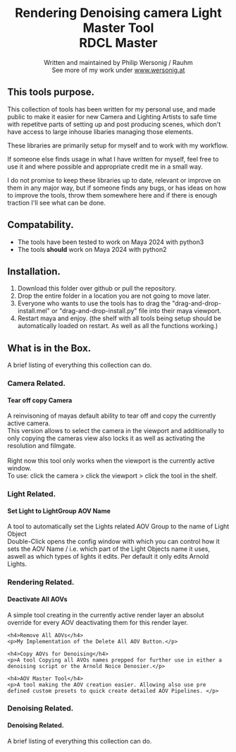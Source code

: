 <div align=center>
	<h1>Rendering Denoising camera Light Master Tool</br>RDCL Master</h1>
	<p>
		Written and maintained by Philip Wersonig / Rauhm</br>
		See more of my work under <a href="https://www.wersonig.at">www.wersonig.at</a>
	</p>
</div>

<div>
	<h2>This tools purpose.</h2>
	<p>This collection of tools has been written for my personal use, and made public to make it easier for new Camera and Lighting Artists to safe time with repetitve parts of setting up and post producing scenes, which don't have access to large inhouse libaries managing those elements.</p>
	<p>These libraries are primarily setup for myself and to work with my workflow. </p>
	<p>If someone else finds usage in what I have written for myself, feel free to use it and where possible and appropriate credit me in a small way.</p>
	<p>I do not promise to keep these libraries up to date, relevant or improve on them in any major way, but if someone finds any bugs, or has ideas on how to improve the tools, throw them somewhere here and if there is enough traction I'll see what can be done.</p>
</div>

<div>
	<h2>Compatability.</h2>
	<ul>
		<li>The tools have been tested to work on Maya 2024 with python3</li>
		<li>The tools <b>should</b>  work on Maya 2024 with python2</li>
	</ul>
</div>

<div>
	<h2>Installation.</h2>
	<ol>
		<li>Download this folder over github or pull the repository.</li>
		<li>Drop the entire folder in a location you are not going to move later.</li>
		<li>Everyone who wants to use the tools has to drag the "drag-and-drop-install.mel" or "drag-and-drop-install.py" file into their maya viewport.</li>
		<li>Restart maya and enjoy. (the shelf with all tools being setup should be automatically loaded on restart. As well as all the functions working.)</li>
	</ol>
</div>

<div>
	<h2>What is in the Box.</h2>
	<p>A brief listing of everything this collection can do.</p>
</div>

<div>
	<h3>Camera Related.</h3>
	<h4>Tear off copy Camera</h4>
	<p>
		A reinvisoning of mayas default ability to tear off and copy the currently active camera.</br>
		This version allows to select the camera in the viewport and additionally to only copying the cameras view also locks it as well as activating the resolution and filmgate.</br>
		</br>
		Right now this tool only works when the viewport is the currently active window.</br>
		To use: click the camera > click the viewport > click the tool in the shelf.
		</p>
</div>

<div>
	<h3>Light Related.</h3>
	<h4>Set Light to LightGroup AOV Name</h4>
	<p>
		A tool to automatically set the Lights related AOV Group to the name of Light Object</br>
		Double-Click opens the config window with which you can control how it sets the AOV Name / i.e. which part of the Light Objects name it uses, aswell as which types of lights it edits. Per default it only edits Arnold Lights.
	</p>
</div>

<div>
	<h3>Rendering Related.</h3>
	<h4>Deactivate All AOVs</h4>
	<p>A simple tool creating in the currently active render layer an absolut override for every AOV deactivating them for this render layer.</p>
	
	<h4>Remove All AOVs</h4>
	<p>My Implementation of the Delete All AOV Button.</p>
	
	<h4>Copy AOVs for Denoising</h4>
	<p>A tool Copying all AVOs names prepped for further use in either a denoising script or the Arnold Noice Denosier.</p>
	
	<h4>AOV Master Tool</h4>
	<p>A tool making the AOV creation easier. Allowing also use pre defined custom presets to quick create detailed AOV Pipelines. </p>
</div>

<div>
	<h3>Denoising Related.</h3>
	<h4>Denoising Related.</h4>
	<p>A brief listing of everything this collection can do.</p>
</div>